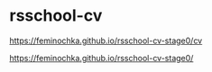 # rsschool-cv
https://feminochka.github.io/rsschool-cv-stage0/cv

https://feminochka.github.io/rsschool-cv-stage0/
